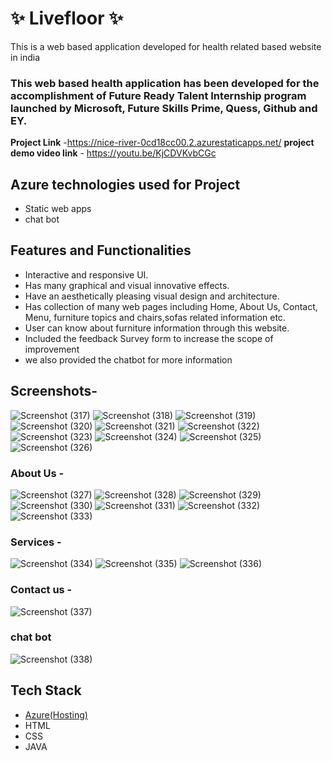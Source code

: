 # ✨  Livefloor ✨

This is a web based application developed for health related based website in india

### This web based health application has been developed for the accomplishment of Future Ready Talent Internship program launched by Microsoft, Future Skills Prime, Quess, Github and EY.


**Project Link** -https://nice-river-0cd18cc00.2.azurestaticapps.net/
**project demo video link** - https://youtu.be/KjCDVKvbCGc

## Azure technologies used for Project

- Static web apps
- chat bot

## Features and Functionalities 

- Interactive and responsive UI.
- Has many graphical and visual innovative effects.
- Have an aesthetically pleasing visual design and architecture.
- Has collection of many web pages including Home, About Us, Contact, Menu, furniture topics and chairs,sofas related information etc.
- User can know about furniture information through this website.
- Included the feedback Survey form to increase the scope of improvement 
- we also provided the chatbot for more information

## Screenshots-
![Screenshot (317)](https://user-images.githubusercontent.com/117736569/205290089-a2968fa3-4b7c-457d-970c-7afcdfa1b614.png)
![Screenshot (318)](https://user-images.githubusercontent.com/117736569/205289868-d459b47a-03c6-47c7-9c5b-f69171d6bc3e.png)
![Screenshot (319)](https://user-images.githubusercontent.com/117736569/205289889-39c39fb8-7f8a-4166-b417-054413dbfdb6.png)
![Screenshot (320)](https://user-images.githubusercontent.com/117736569/205289907-aecfdb51-b62a-41db-8aea-6c82cf77628a.png)
![Screenshot (321)](https://user-images.githubusercontent.com/117736569/205289915-656c6498-40da-432a-889c-8b0f906d13d4.png)
![Screenshot (322)](https://user-images.githubusercontent.com/117736569/205289928-100927e1-54f8-4539-b96f-a2ad549892b7.png)
![Screenshot (323)](https://user-images.githubusercontent.com/117736569/205289948-1372a60c-fa3b-40e0-bc18-d0efbb9dcd75.png)
![Screenshot (324)](https://user-images.githubusercontent.com/117736569/205289953-67131d77-988a-40be-b930-c3f4fb818c27.png)
![Screenshot (325)](https://user-images.githubusercontent.com/117736569/205289962-875374db-7c69-450c-8127-f356dd442cae.png)
![Screenshot (326)](https://user-images.githubusercontent.com/117736569/205289967-1e91612a-cb74-4781-a5cc-f44b7019eb71.png)

### About Us -
![Screenshot (327)](https://user-images.githubusercontent.com/117736569/205290367-103e9e99-4e75-4ef1-889a-275854d8a48f.png)
![Screenshot (328)](https://user-images.githubusercontent.com/117736569/205290378-b2dc6e45-fc47-45fb-994b-7bf30df49a71.png)
![Screenshot (329)](https://user-images.githubusercontent.com/117736569/205290400-25acd58a-be62-4046-9c17-766a5f928dde.png)
![Screenshot (330)](https://user-images.githubusercontent.com/117736569/205290426-1e4ff0eb-2101-4679-b1b3-fbebaf70afc1.png)
![Screenshot (331)](https://user-images.githubusercontent.com/117736569/205290453-51304ff4-6f72-4417-8739-331f48a15da6.png)
![Screenshot (332)](https://user-images.githubusercontent.com/117736569/205290614-992e97f0-d35e-4059-968a-4e04da4f3237.png)
![Screenshot (333)](https://user-images.githubusercontent.com/117736569/205290674-7a826c2a-057c-4bb2-91e2-96e96a8889bc.png)

### Services -
![Screenshot (334)](https://user-images.githubusercontent.com/117736569/205291002-dbcf8073-10d8-42a3-940e-91c2bf03ddfb.png)
![Screenshot (335)](https://user-images.githubusercontent.com/117736569/205291027-4bbb64d1-514f-4b53-845f-18697e63ead7.png)
![Screenshot (336)](https://user-images.githubusercontent.com/117736569/205291048-cf5c20d0-edae-456a-bffa-4892e721c3ee.png)

### Contact us -
![Screenshot (337)](https://user-images.githubusercontent.com/117736569/205291291-9c9dc2f6-a470-4177-ae7b-e171025c9899.png)

### chat bot

![Screenshot (338)](https://user-images.githubusercontent.com/117736569/205291325-126e772c-07d1-4120-b3d8-0d6b651f7cf4.png)

## Tech Stack 

- [Azure(Hosting)](https://azure.microsoft.com/en-in/features/azure-portal/)
- HTML
- CSS
- JAVA
